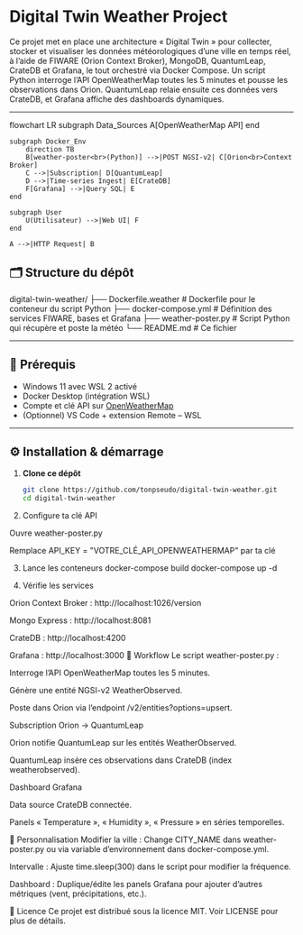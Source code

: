 # Digital Twin Weather Project

Ce projet met en place une architecture « Digital Twin » pour collecter, stocker et visualiser les données météorologiques d’une ville en temps réel, à l’aide de FIWARE (Orion Context Broker), MongoDB, QuantumLeap, CrateDB et Grafana, le tout orchestré via Docker Compose. Un script Python interroge l’API OpenWeatherMap toutes les 5 minutes et pousse les observations dans Orion. QuantumLeap relaie ensuite ces données vers CrateDB, et Grafana affiche des dashboards dynamiques.

---
flowchart LR
    subgraph Data_Sources
        A[OpenWeatherMap API]
    end

    subgraph Docker_Env
        direction TB
        B[weather-poster<br>(Python)] -->|POST NGSI-v2| C[Orion<br>Context Broker]
        C -->|Subscription| D[QuantumLeap]
        D -->|Time-series Ingest| E[CrateDB]
        F[Grafana] -->|Query SQL| E
    end

    subgraph User
        U(Utilisateur) -->|Web UI| F
    end

    A -->|HTTP Request| B

## 🗂 Structure du dépôt

digital-twin-weather/
├── Dockerfile.weather # Dockerfile pour le conteneur du script Python
├── docker-compose.yml # Définition des services FIWARE, bases et Grafana
├── weather-poster.py # Script Python qui récupère et poste la météo
└── README.md # Ce fichier


---

## 🚀 Prérequis

- Windows 11 avec WSL 2 activé  
- Docker Desktop (intégration WSL)  
- Compte et clé API sur [OpenWeatherMap](https://openweathermap.org/api)  
- (Optionnel) VS Code + extension Remote – WSL  

---

## ⚙️ Installation & démarrage

1. **Clone ce dépôt**  
   ```bash
   git clone https://github.com/tonpseudo/digital-twin-weather.git
   cd digital-twin-weather
2. Configure ta clé API

  Ouvre weather-poster.py

  Remplace API_KEY = "VOTRE_CLÉ_API_OPENWEATHERMAP" par ta clé

3. Lance les conteneurs
   docker-compose build
   docker-compose up -d

4. Vérifie les services

  Orion Context Broker : http://localhost:1026/version
  
  Mongo Express : http://localhost:8081
  
  CrateDB : http://localhost:4200
  
  Grafana : http://localhost:3000
📡 Workflow
Le script weather-poster.py :

Interroge l’API OpenWeatherMap toutes les 5 minutes.

Génère une entité NGSI-v2 WeatherObserved.

Poste dans Orion via l’endpoint /v2/entities?options=upsert.

Subscription Orion → QuantumLeap

Orion notifie QuantumLeap sur les entités WeatherObserved.

QuantumLeap insère ces observations dans CrateDB (index
weatherobserved).

Dashboard Grafana

Data source CrateDB connectée.

Panels « Temperature », « Humidity », « Pressure » en séries temporelles.

🎨 Personnalisation
Modifier la ville : Change CITY_NAME dans weather-poster.py ou via variable d’environnement dans docker-compose.yml.

Intervalle : Ajuste time.sleep(300) dans le script pour modifier la fréquence.

Dashboard : Duplique/édite les panels Grafana pour ajouter d’autres métriques (vent, précipitations, etc.).

📜 Licence
Ce projet est distribué sous la licence MIT. Voir LICENSE pour plus de détails.
